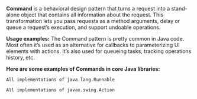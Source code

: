 **Command** is a behavioral design pattern that turns a request into a stand-alone object that contains all information about the request. This transformation lets you pass requests as a method arguments, delay or queue a request’s execution, and support undoable operations.

**Usage examples:** The Command pattern is pretty common in Java code. Most often it’s used as an alternative for callbacks to parameterizing UI elements with actions. It’s also used for queueing tasks, tracking operations history, etc.

**Here are some examples of Commands in core Java libraries:**

    All implementations of java.lang.Runnable

    All implementations of javax.swing.Action